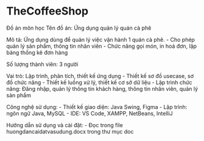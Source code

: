 # TheCoffeeShop

Đồ án môn học
Tên đồ án: Ứng dụng quản lý quán cà phê

Mô tả: Ứng dụng dùng để quản lý việc vận hành 1 quán cà phê. 
	- Cho phép quản lý sản phẩm, thông tin nhân viên
	- Chức năng gọi món, in hoá đơn, lập bảng thống kê đơn hàng

Số lượng thành viên: 3 người

Vai trò: Lập trình, phân tích, thiết kế ứng dụng
	- Thiết kế sơ đồ usecase, sơ đồ chức năng
	- Thiết kế luồng xử lý, thiết kế cơ sở dữ liệu
	- Lập trình chức năng: Đăng nhập, quản lý thông tin khách hàng, thông tin nhân viên, quản lý sản phẩm

Công nghệ sử dụng:
	- Thiết kế giao diện: Java Swing, Figma
	- Lập trình: ngôn ngữ Java, MySQL
	- IDE: VS Code, XAMPP, NetBeans, IntelliJ

Hướng dẫn sử dụng và cài đặt: 
	- Đọc trong file huongdancaidatvasudung.docx trong thư mục doc
